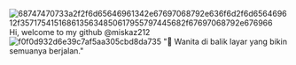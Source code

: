 ![68747470733a2f2f6d65646961342e67697068792e636f6d2f6d656469612f3571754151686135634850617955797445682f67697068792e676966](https://github.com/user-attachments/assets/9cf9df98-f29a-4eca-bbc2-a474de245fa0) Hi, welcome to my github @miskaz212 
![f0f0d932d6e39c7af5aa305cbd8da735](https://github.com/user-attachments/assets/fcb216e3-3431-4376-abdb-89700a9bdfb4)
"🚀 Wanita di balik layar yang bikin semuanya berjalan."




<!---
miskaz212/miskaz212 is a ✨ special ✨ repository because its `README.md` (this file) appears on your GitHub profile.
You can click the Preview link to take a look at your changes.
--->
